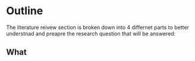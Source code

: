 # Outline
The literature reivew section is broken down into 4 differnet parts to better understnad and preapre the research question that will be answered: 
## What 
